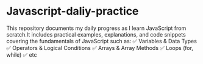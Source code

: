 # Javascript-daliy-practice
This repository documents my daily progress as I learn JavaScript from scratch.It includes practical examples, explanations, and code snippets covering the fundamentals of JavaScript such as:  ✅ Variables &amp; Data Types  ✅ Operators &amp; Logical Conditions  ✅ Arrays &amp; Array Methods  ✅ Loops (for, while)  ✅  etc 
